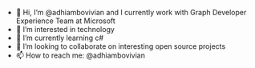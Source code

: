 - 👋 Hi, I’m @adhiambovivian and I currently work with Graph Developer Experience Team at Microsoft
- 👀 I’m interested in technology
- 🌱 I’m currently learning c#
- 💞️ I’m looking to collaborate on interesting open source projects
- 📫 How to reach me: @adhiambovivian

<!---
adhiambovivian/adhiambovivian is a ✨ special ✨ repository because its `README.md` (this file) appears on your GitHub profile.
You can click the Preview link to take a look at your changes.
--->
